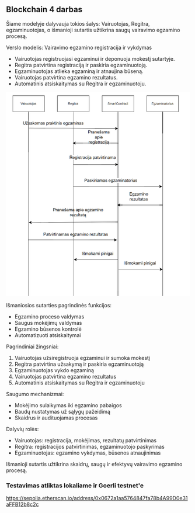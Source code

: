 ## Blockchain 4 darbas

Šiame modelyje dalyvauja tokios šalys: Vairuotojas, Regitra, egzaminuotojas, o išmanioji sutartis užtikrina saugų vairavimo egzamino procesą.

Verslo modelis: Vairavimo egzamino registracija ir vykdymas

* Vairuotojas registruojasi egzaminui ir deponuoja mokestį sutartyje.
* Regitra patvirtina registraciją ir paskiria egzaminuotoją.
* Egzaminuotojas atlieka egzaminą ir atnaujina būseną.
* Vairuotojas patvirtina egzamino rezultatus.
* Automatinis atsiskaitymas su Regitra ir egzaminuotoju.

![alt text](image.png)

Išmaniosios sutarties pagrindinės funkcijos:

* Egzamino proceso valdymas
* Saugus mokėjimų valdymas
* Egzamino būsenos kontrolė
* Automatizuoti atsiskaitymai

Pagrindiniai žingsniai:

1. Vairuotojas užsiregistruoja egzaminui ir sumoka mokestį
2. Regitra patvirtina užsakymą ir paskiria egzaminuotoją
3. Egzaminuotojas vykdo egzaminą
4. Vairuotojas patvirtina egzamino rezultatus
5. Automatinis atsiskaitymas su Regitra ir egzaminuotoju

Saugumo mechanizmai:

* Mokėjimo sulaikymas iki egzamino pabaigos
* Baudų nustatymas už sąlygų pažeidimą
* Skaidrus ir audituojamas procesas

Dalyvių rolės:

* Vairuotojas: registracija, mokėjimas, rezultatų patvirtinimas
* Regitra: registracijos patvirtinimas, egzaminuotojo paskyrimas
* Egzaminuotojas: egzamino vykdymas, būsenos atnaujinimas

Išmanioji sutartis užtikrina skaidrų, saugų ir efektyvų vairavimo egzamino procesą.

### Testavimas atliktas lokaliame ir Goerli testnet'e 

https://sepolia.etherscan.io/address/0x0672a1aa5764847fa78b4A99D0e31aFFB12b8c2c 